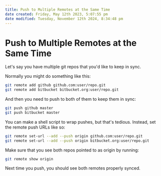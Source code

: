 ```yaml
---
title: Push to Multiple Remotes at the Same Time
date created: Friday, May 12th 2023, 5:07:55 pm
date modified: Tuesday, November 12th 2024, 8:34:48 pm
---
```


# Push to Multiple Remotes at the Same Time

Let\'s say you have multiple git repos that you\'d like to keep in sync.

Normally you might do something like this:

```sh
git remote add github github.com:user/repo.git
git remote add bitbucket bitbucket.org:user/repo.git
```

And then you need to push to both of them to keep them in sync:

```sh
git push github master
git push bitbucket master
```

You can make a shell script to wrap pushes, but that\'s tedious.
Instead, set the remote push URLs like so:

```sh
git remote set-url --add --push origin github.com:user/repo.git
git remote set-url --add --push origin bitbucket.org:user/repo.git
```

Make sure that you see both repos pointed to as origin by running:

```sh
git remote show origin
```

Next time you push, you should see both remotes properly synced.
